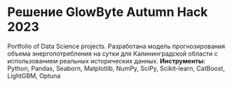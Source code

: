 # Решение GlowByte Autumn Hack 2023
Portfolio of Data Science projects.
Разработана модель прогнозирования объема энергопотребления на сутки для Калининградской области с использованием реальных исторических данных.
**Инструменты:**
Python, Pandas, Seaborn, Matplotlib, NumPy, SciPy, Scikit-learn, CatBoost, LightGBM, Optuna

